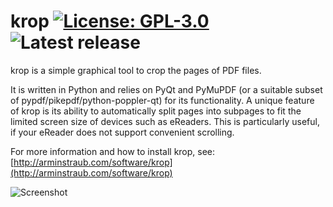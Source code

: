 # krop [![License: GPL-3.0](https://img.shields.io/github/license/arminstraub/krop.svg)](https://www.gnu.org/licenses/gpl-3.0) ![Latest release](https://img.shields.io/github/v/tag/arminstraub/krop.svg)

krop is a simple graphical tool to crop the pages of PDF files.

It is written in Python and relies on PyQt and PyMuPDF (or a suitable subset of pypdf/pikepdf/python-poppler-qt) for its functionality. A unique feature of krop is its ability to automatically split pages into subpages to fit the limited screen size of devices such as eReaders. This is particularly useful, if your eReader does not support convenient scrolling.

For more information and how to install krop, see:
[http://arminstraub.com/software/krop](http://arminstraub.com/software/krop)

![Screenshot](http://arminstraub.com/images/krop/screenshot.png)

